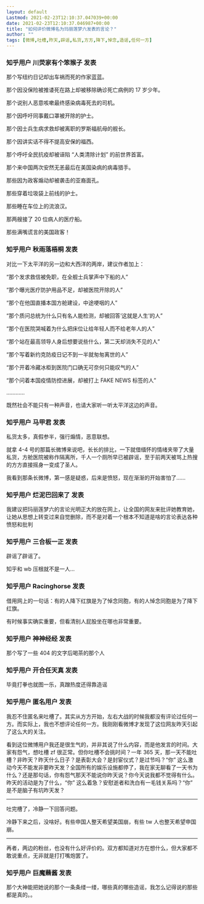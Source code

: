 ```yaml
---
layout: default
Lastmod: 2021-02-23T12:10:37.047039+00:00
date: 2021-02-23T12:10:37.046987+00:00
title: "如何评价微博名为玛丽莲梦六发表的言论？"
author: ""
tags: [微博,吐槽,昨天,辟谣,私货,方方,降下,悼念,造谣,任何一方]
---
```



    
### 知乎用户 川荧家有个笨猴子 发表
    
那个写纽约日记却出车祸而死的作家蓝蓝。

那个因没保险被推诿死在路上却被移除确诊死亡病例的 17 岁少年。

那个说别人恶意咳嗽最终感染病毒死去的司机。

那个因呼吁同事戴口罩被开除的护士。

那个因士兵生病求救却被离职的罗斯福航母的舰长。

那个因讲实话不得不提高安保的福西。

那个呼吁全民抗疫却被诬陷 “人类清除计划” 的前世界首富。

那个来中国两次安然无恙最后在美国染病的病毒猎手。

那些因为政客煽动却被袭击的亚裔面孔。

那些穿着垃圾袋上前线的护士。

那些睡在车位上的流浪汉。

那两艘接了 20 位病人的医疗船。

那些满嘴谎言的美国政客！
    
    
    
    
### 知乎用户 秋雨落梧桐 发表
    
对比一下太平洋的另一边和大西洋的两岸，建议作者加上：

“那个发求救信被免职，在全舰士兵掌声中下船的人”

“那个曝光医疗防护用品不足，却被医院开除的人”

“那个在他国直播本国方舱建设，中途哽咽的人”

“那个质问总统为什么只有名人能检测，却被回答‘这就是人生’的人”

“那个在医院哭喊着为什么把床位让给年轻人而不给老年人的人”

“那个站在最高领导人身后想要说些什么，第二天却消失不见的人”

“那个写着新约克防疫日记不到一半就匆匆离世的人”

“那个开着冷藏冰柜到医院门口确无可奈何只能叹气的人”

“那个问着本国疫情防控进展，却被打上 FAKE NEWS 标签的人”

…………

既然社会不能只有一种声音，也请大家听一听太平洋这边的声音。
    
    
    
    
### 知乎用户 马甲君 发表
    
私货太多，真假参半，强行煽情，恶意联想。

就拿 4-4 号的那篇长微博来说吧，长长的排比，一下就借缅怀的情绪夹带了大量私货，方舱医院被称作隔离所，千人一个厕所早已被辟谣，至于前两天被骂上热搜的方方直接摇身一变成了圣人。

我看到那条长微博，第一感是疑惑，后来是愤怒，现在渐渐的开始害怕了…… ​​​
    
    
    
    
### 知乎用户 烂泥巴回来了 发表
    
我建议把玛丽莲梦六的言论光明正大的放在网上，让全国的网友来批评她教育她，让她从思想上转变过来自觉删除，而不是对着一个根本不知道是啥的言论表达各种愤怒和批判
    
    
    
    
### 知乎用户 三合板一正​ 发表
    
辟谣了辟谣了。

知乎和 wb 压根就不是一人...
    
    
    
    
### 知乎用户 Racinghorse 发表
    
借用网上的一句话：有的人降下红旗是为了悼念同胞，有的人悼念同胞是为了降下红旗。

有时候事实确实重要，但看清别人屁股坐在哪也非常重要。
    
    
    
    
### 知乎用户 神神经经 发表
    
那个写了一些 404 的文字后喝茶的那个人
    
    
    
    
### 知乎用户 开合任天真 发表
    
毕竟打拳也就图一乐，真蹭热度还得靠造谣
    
    
    
    
### 知乎用户 匿名用户 发表
    
我忍不住匿名来吐槽了。其实从方方开始，左右大战的时候我都没有评论过任何一方。而实际上，我也不想评论任何一方。我刚刚看微博才发现了这位网友昨天引起了这么大的关注。

看到这位微博用户我还是很生气的，并非其说了什么内容，而是他发言的时间。大家有怨气，想吐槽 zf 很正常。但你吐槽不会挑时间？一年 365 天，那一天不能吐槽？非昨天？昨天什么日子？是表彰大会？是封宦仪式？是过节吗？“你” 这么激动今天不能发非要昨天发？全国所有的娱乐设施都停了，我在家无聊看了一天书为什么？还是那句话，你有怨气那天不能说你昨天说？你今天说我都不觉得有什么。昨天的活动是为了什么，“你” 这么着急？安慰逝者和洗白有一毛钱关系吗？“你” 是不是脑子有坑昨天发？

* * *

吐完槽了，冷静一下回答问题。

冷静下来之后，没啥好。有些申国人整天希望美国崩，有些 tw 人也整天希望申国崩。

* * *

再者，两边的粉丝，也没有什么好评价的。双方都知道对方在想什么，但大家都不敢说重点，无非就是打打嘴炮罢了。
    
    
    
    
### 知乎用户 巨魔蘸酱 发表
    
那个大神能把她说的那个一条条缕一缕，哪些真的哪些造谣，我怎么记得说的那些都是真的。。
    
    
    


